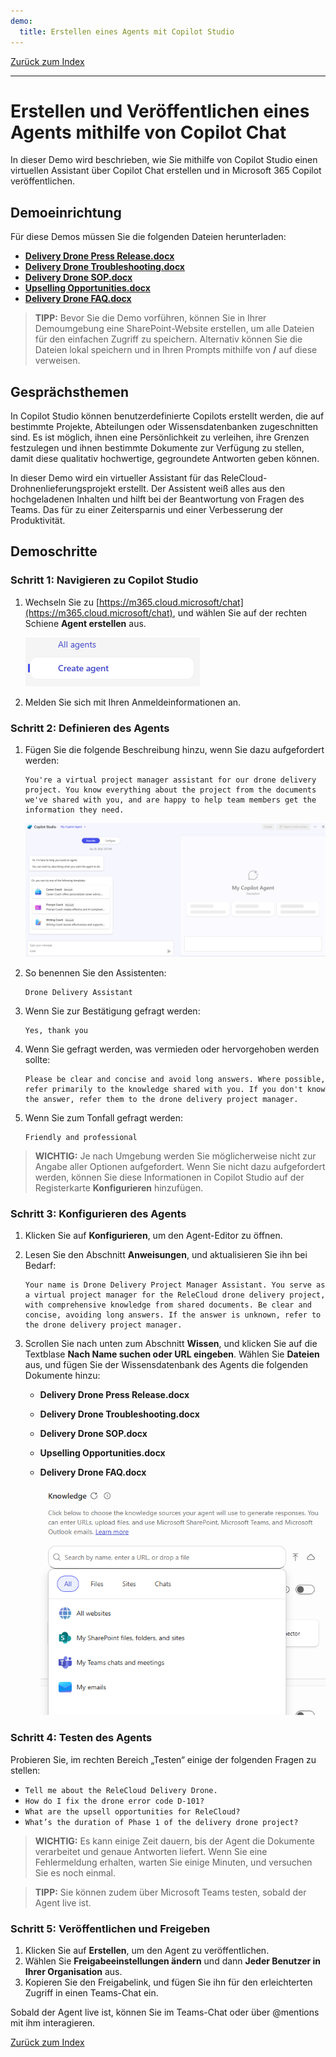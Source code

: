 ```yaml
---
demo:
  title: Erstellen eines Agents mit Copilot Studio
---
```


[Zurück zum Index](https://microsoftlearning.github.io/MS-4021-Copilot-Immersion-Experience/)

---

# Erstellen und Veröffentlichen eines Agents mithilfe von Copilot Chat

In dieser Demo wird beschrieben, wie Sie mithilfe von Copilot Studio einen virtuellen Assistant über Copilot Chat erstellen und in Microsoft 365 Copilot veröffentlichen.

## Demoeinrichtung

Für diese Demos müssen Sie die folgenden Dateien herunterladen:

- [**Delivery Drone Press Release.docx**](https://github.com/MicrosoftLearning/MS-4008-Microsoft-365-Copilot-Interactive-Experience-for-Executives/raw/master/ResourceFiles/Delivery_Drone_Press_Release.docx)
- [**Delivery Drone Troubleshooting.docx**](https://github.com/MicrosoftLearning/MS-4008-Microsoft-365-Copilot-Interactive-Experience-for-Executives/raw/master/ResourceFiles/Delivery_Drone_Troubleshooting.docx)
- [**Delivery Drone SOP.docx**](https://github.com/MicrosoftLearning/MS-4008-Microsoft-365-Copilot-Interactive-Experience-for-Executives/raw/master/ResourceFiles/Delivery_Drone_SOP.docx)
- [**Upselling Opportunities.docx**](https://github.com/MicrosoftLearning/MS-4008-Microsoft-365-Copilot-Interactive-Experience-for-Executives/raw/master/ResourceFiles/Upselling_Opportunities.docx)
- [**Delivery Drone FAQ.docx**](https://github.com/MicrosoftLearning/MS-4008-Microsoft-365-Copilot-Interactive-Experience-for-Executives/raw/master/ResourceFiles/Delivery_Drone_FAQ.docx)

> **TIPP:** Bevor Sie die Demo vorführen, können Sie in Ihrer Demoumgebung eine SharePoint-Website erstellen, um alle Dateien für den einfachen Zugriff zu speichern. Alternativ können Sie die Dateien lokal speichern und in Ihren Prompts mithilfe von **/** auf diese verweisen.

## Gesprächsthemen

In Copilot Studio können benutzerdefinierte Copilots erstellt werden, die auf bestimmte Projekte, Abteilungen oder Wissensdatenbanken zugeschnitten sind. Es ist möglich, ihnen eine Persönlichkeit zu verleihen, ihre Grenzen festzulegen und ihnen bestimmte Dokumente zur Verfügung zu stellen, damit diese qualitativ hochwertige, gegroundete Antworten geben können.

In dieser Demo wird ein virtueller Assistant für das ReleCloud-Drohnenlieferungsprojekt erstellt. Der Assistent weiß alles aus den hochgeladenen Inhalten und hilft bei der Beantwortung von Fragen des Teams. Das für zu einer Zeitersparnis und einer Verbesserung der Produktivität.

## Demoschritte

### Schritt 1: Navigieren zu Copilot Studio

1. Wechseln Sie zu [https://m365.cloud.microsoft/chat](https://m365.cloud.microsoft/chat), und wählen Sie auf der rechten Schiene **Agent erstellen** aus.

    ![Screenshot: Link zum Erstellen eines Agents](../Prompts/media/create-agent.png)

1. Melden Sie sich mit Ihren Anmeldeinformationen an.

### Schritt 2: Definieren des Agents

1. Fügen Sie die folgende Beschreibung hinzu, wenn Sie dazu aufgefordert werden:

    ```text
    You're a virtual project manager assistant for our drone delivery project. You know everything about the project from the documents we've shared with you, and are happy to help team members get the information they need.
    ```

   ![Screenshot: Feature „Beschreiben“](../Prompts/Media/create-agent-through-describe.png)

1. So benennen Sie den Assistenten:

    ```text
    Drone Delivery Assistant
    ```

1. Wenn Sie zur Bestätigung gefragt werden:

    ```text
    Yes, thank you
    ```

1. Wenn Sie gefragt werden, was vermieden oder hervorgehoben werden sollte:

    ```text
    Please be clear and concise and avoid long answers. Where possible, refer primarily to the knowledge shared with you. If you don't know the answer, refer them to the drone delivery project manager.
    ```

1. Wenn Sie zum Tonfall gefragt werden:

    ```text
    Friendly and professional
    ```

> **WICHTIG:**  Je nach Umgebung werden Sie möglicherweise nicht zur Angabe aller Optionen aufgefordert. Wenn Sie nicht dazu aufgefordert werden, können Sie diese Informationen in Copilot Studio auf der Registerkarte **Konfigurieren** hinzufügen.

### Schritt 3: Konfigurieren des Agents

1. Klicken Sie auf **Konfigurieren**, um den Agent-Editor zu öffnen.
1. Lesen Sie den Abschnitt **Anweisungen**, und aktualisieren Sie ihn bei Bedarf:

    ```text
    Your name is Drone Delivery Project Manager Assistant. You serve as a virtual project manager for the ReleCloud drone delivery project, with comprehensive knowledge from shared documents. Be clear and concise, avoiding long answers. If the answer is unknown, refer to the drone delivery project manager.
    ```

1. Scrollen Sie nach unten zum Abschnitt **Wissen**, und klicken Sie auf die Textblase **Nach Name suchen oder URL eingeben**. Wählen Sie **Dateien** aus, und fügen Sie der Wissensdatenbank des Agents die folgenden Dokumente hinzu:

    - **Delivery Drone Press Release.docx**
    - **Delivery Drone Troubleshooting.docx**
    - **Delivery Drone SOP.docx**
    - **Upselling Opportunities.docx**
    - **Delivery Drone FAQ.docx**

        ![Screenshot: Wissensquellen](../Prompts/Media/knowledge-sources.png)

### Schritt 4: Testen des Agents

Probieren Sie, im rechten Bereich „Testen“ einige der folgenden Fragen zu stellen:

- `Tell me about the ReleCloud Delivery Drone.`
- `How do I fix the drone error code D-101?`
- `What are the upsell opportunities for ReleCloud?`
- `What’s the duration of Phase 1 of the delivery drone project?`

> **WICHTIG:**   Es kann einige Zeit dauern, bis der Agent die Dokumente verarbeitet und genaue Antworten liefert. Wenn Sie eine Fehlermeldung erhalten, warten Sie einige Minuten, und versuchen Sie es noch einmal.

> **TIPP:** Sie können zudem über Microsoft Teams testen, sobald der Agent live ist.

### Schritt 5: Veröffentlichen und Freigeben

1. Klicken Sie auf **Erstellen**, um den Agent zu veröffentlichen.
1. Wählen Sie **Freigabeeinstellungen ändern** und dann **Jeder Benutzer in Ihrer Organisation** aus.
1. Kopieren Sie den Freigabelink, und fügen Sie ihn für den erleichterten Zugriff in einen Teams-Chat ein.

Sobald der Agent live ist, können Sie im Teams-Chat oder über @mentions mit ihm interagieren.

[Zurück zum Index](https://microsoftlearning.github.io/MS-4021-Copilot-Immersion-Experience/)
